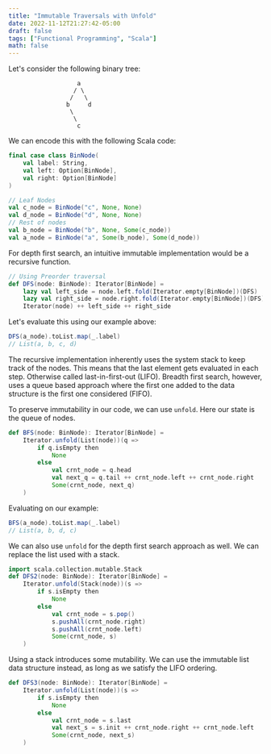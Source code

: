```yaml
---
title: "Immutable Traversals with Unfold"
date: 2022-11-12T21:27:42-05:00
draft: false
tags: ["Functional Programming", "Scala"]
math: false
---
```


Let's consider the following binary tree:

```goat
                   a                                                                       
                  / \                          
                 /   \         
                b     d                    
                 \        
                  \       
                   c       
```





We can encode this with the following Scala code:

```scala
final case class BinNode(
    val label: String,
    val left: Option[BinNode],
    val right: Option[BinNode]
)

// Leaf Nodes
val c_node = BinNode("c", None, None)
val d_node = BinNode("d", None, None)
// Rest of nodes
val b_node = BinNode("b", None, Some(c_node))
val a_node = BinNode("a", Some(b_node), Some(d_node))
```

For depth first search, an intuitive immutable implementation would be a recursive function.

```scala
// Using Preorder traversal
def DFS(node: BinNode): Iterator[BinNode] = 
    lazy val left_side = node.left.fold(Iterator.empty[BinNode])(DFS)
    lazy val right_side = node.right.fold(Iterator.empty[BinNode])(DFS)
    Iterator(node) ++ left_side ++ right_side
```

Let's evaluate this using our example above:

```scala
DFS(a_node).toList.map(_.label)
// List(a, b, c, d)
```

The recursive implementation inherently uses the system stack to keep track of the nodes.  This means that the last element gets evaluated in each step. Otherwise called last-in-first-out (LIFO). Breadth first search, however, uses a queue based approach where the first one added to the data structure is the first one considered (FIFO). 

To preserve immutability in our code, we can use `unfold`. Here our state is the queue of nodes.

```scala
def BFS(node: BinNode): Iterator[BinNode] =
    Iterator.unfold(List(node))(q =>
        if q.isEmpty then
            None
        else
            val crnt_node = q.head
            val next_q = q.tail ++ crnt_node.left ++ crnt_node.right
            Some(crnt_node, next_q)
    )
```

Evaluating on our example:

```scala
BFS(a_node).toList.map(_.label)
// List(a, b, d, c)
```

We can also use `unfold` for the depth first search approach as well. We can replace the list used with a stack.

```scala
import scala.collection.mutable.Stack
def DFS2(node: BinNode): Iterator[BinNode] = 
    Iterator.unfold(Stack(node))(s =>
        if s.isEmpty then
            None
        else
            val crnt_node = s.pop()
            s.pushAll(crnt_node.right)
            s.pushAll(crnt_node.left)
            Some(crnt_node, s)
    )
```

Using a stack introduces some mutability. We can use the immutable list data structure instead, as long as we satisfy the LIFO ordering.

```scala
def DFS3(node: BinNode): Iterator[BinNode] = 
    Iterator.unfold(List(node))(s =>
        if s.isEmpty then
            None
        else
            val crnt_node = s.last
            val next_s = s.init ++ crnt_node.right ++ crnt_node.left
            Some(crnt_node, next_s)
    )
```



